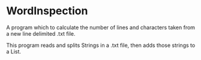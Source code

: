 # WordInspection

A program which to calculate the number of lines and characters taken from a new line delimited .txt file.

This program reads and splits Strings in a .txt file, then adds those strings to a List. 
